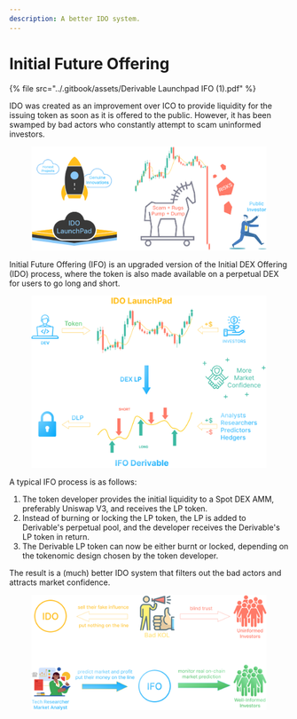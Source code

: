 ```yaml
---
description: A better IDO system.
---
```


# Initial Future Offering

{% file src="../.gitbook/assets/Derivable Launchpad IFO (1).pdf" %}

IDO was created as an improvement over ICO to provide liquidity for the issuing token as soon as it is offered to the public. However, it has been swamped by bad actors who constantly attempt to scam uninformed investors.

<figure><img src="../.gitbook/assets/image (53).png" alt=""><figcaption></figcaption></figure>

Initial Future Offering (IFO) is an upgraded version of the Initial DEX Offering (IDO) process, where the token is also made available on a perpetual DEX for users to go long and short.

<figure><img src="../.gitbook/assets/image (54).png" alt=""><figcaption></figcaption></figure>

A typical IFO process is as follows:

1. The token developer provides the initial liquidity to a Spot DEX AMM, preferably Uniswap V3, and receives the LP token.
2. Instead of burning or locking the LP token, the LP is added to Derivable's perpetual pool, and the developer receives the Derivable's LP token in return.
3. The Derivable LP token can now be either burnt or locked, depending on the tokenomic design chosen by the token developer.

The result is a (much) better IDO system that filters out the bad actors and attracts market confidence.

<figure><img src="../.gitbook/assets/image (2).png" alt=""><figcaption></figcaption></figure>
